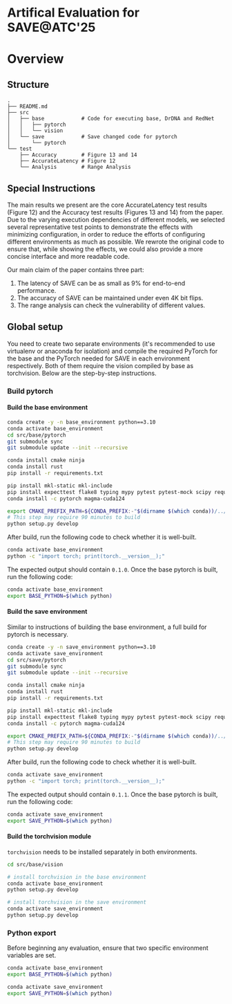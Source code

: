 # Artifical Evaluation for SAVE@ATC'25

# Overview

## Structure
```
.
├── README.md
├── src
│   ├── base            # Code for executing base, DrDNA and RedNet
│   │   ├── pytorch
│   │   └── vision
│   └── save            # Save changed code for pytorch
│       └── pytorch
└── test
    ├── Accuracy        # Figure 13 and 14
    ├── AccurateLatency # Figure 12
    └── Analysis        # Range Analysis
```
## Special Instructions
The main results we present are the core AccurateLatency test results (Figure 12) and the Accuracy test results (Figures 13 and 14) from the paper. 
Due to the varying execution dependencies of different models, we selected several representative test points to demonstrate the effects with minimizing configuration, in order to reduce the efforts of configuring different environments as much as possible.
We rewrote the original code to ensure that, while showing the effects, we could also provide a more concise interface and more readable code.

Our main claim of the paper contains three part:
1. The latency of SAVE can be as small as 9% for end-to-end performance.
2. The accuracy of SAVE can be maintained under even 4K bit flips.
3. The range analysis can check the vulnerability of different values.

## Global setup
You need to create two separate environments (it's recommended to use virtualenv or anaconda for isolation) and compile the required PyTorch for the base and the PyTorch needed for SAVE in each environment respectively. 
Both of them require the vision compiled by base as torchvision.
Below are the step-by-step instructions.

### Build pytorch
#### Build the base environment
```bash
conda create -y -n base_environment python==3.10
conda activate base_environment
cd src/base/pytorch
git submodule sync
git submodule update --init --recursive

conda install cmake ninja
conda install rust
pip install -r requirements.txt

pip install mkl-static mkl-include
pip install expecttest flake8 typing mypy pytest pytest-mock scipy requests
conda install -c pytorch magma-cuda124

export CMAKE_PREFIX_PATH=${CONDA_PREFIX:-"$(dirname $(which conda))/../"}
# This step may require 90 minutes to build
python setup.py develop
```
After build, run the following code to check whether it is well-built.
```bash
conda activate base_environment
python -c "import torch; print(torch.__version__);"
```
The expected output should contain `0.1.0`. 
Once the base pytorch is built, run the following code:
```bash
conda activate base_environment
export BASE_PYTHON=$(which python)
```

#### Build the save environment
Similar to instructions of building the base environment, a full build for pytorch is necessary.

```bash
conda create -y -n save_environment python==3.10
conda activate save_environment
cd src/save/pytorch
git submodule sync
git submodule update --init --recursive

conda install cmake ninja
conda install rust
pip install -r requirements.txt

pip install mkl-static mkl-include
pip install expecttest flake8 typing mypy pytest pytest-mock scipy requests
conda install -c pytorch magma-cuda124

export CMAKE_PREFIX_PATH=${CONDA_PREFIX:-"$(dirname $(which conda))/../"}
# This step may require 90 minutes to build
python setup.py develop
```
After build, run the following code to check whether it is well-built.
```bash
conda activate save_environment
python -c "import torch; print(torch.__version__);"
```
The expected output should contain `0.1.1`. 
Once the base pytorch is built, run the following code:
```bash
conda activate save_environment
export SAVE_PYTHON=$(which python)
```

#### Build the torchvision module
`torchvision` needs to be installed separately in both environments.
```bash
cd src/base/vision

# install torchvision in the base environment
conda activate base_environment
python setup.py develop

# install torchvision in the save environment
conda activate save_environment
python setup.py develop
```

### Python export
Before beginning any evaluation, ensure that two specific environment variables are set. 

```bash
conda activate base_environment
export BASE_PYTHON=$(which python)

conda activate save_environment
export SAVE_PYTHON=$(which python)
```
